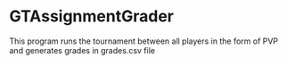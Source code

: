 # GTAssignmentGrader
This program runs the tournament between all players in the form of PVP and generates grades in grades.csv file
